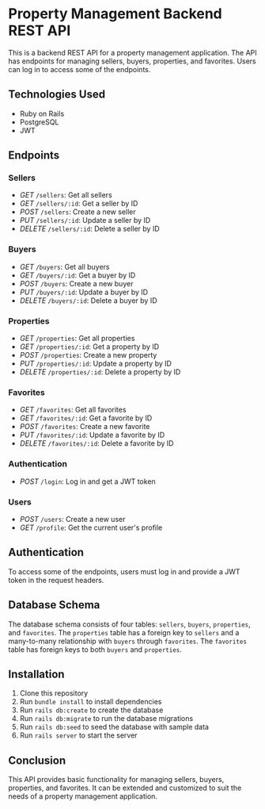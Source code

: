 # Property Management Backend REST API

This is a backend REST API for a property management application. The API has endpoints for managing sellers, buyers, properties, and favorites. Users can log in to access some of the endpoints.

## Technologies Used

- Ruby on Rails
- PostgreSQL
- JWT

## Endpoints

### Sellers

- _GET_ `/sellers`: Get all sellers
- _GET_ `/sellers/:id`: Get a seller by ID
- _POST_ `/sellers`: Create a new seller
- _PUT_ `/sellers/:id`: Update a seller by ID
- _DELETE_ `/sellers/:id`: Delete a seller by ID

### Buyers

- _GET_ `/buyers`: Get all buyers
- _GET_ `/buyers/:id`: Get a buyer by ID
- _POST_ `/buyers`: Create a new buyer
- _PUT_ `/buyers/:id`: Update a buyer by ID
- _DELETE_ `/buyers/:id`: Delete a buyer by ID

### Properties

- _GET_ `/properties`: Get all properties
- _GET_ `/properties/:id`: Get a property by ID
- _POST_ `/properties`: Create a new property
- _PUT_ `/properties/:id`: Update a property by ID
- _DELETE_ `/properties/:id`: Delete a property by ID

### Favorites

- _GET_ `/favorites`: Get all favorites
- _GET_ `/favorites/:id`: Get a favorite by ID
- _POST_ `/favorites`: Create a new favorite
- _PUT_ `/favorites/:id`: Update a favorite by ID
- _DELETE_ `/favorites/:id`: Delete a favorite by ID

### Authentication

- _POST_ `/login`: Log in and get a JWT token

### Users

- _POST_ `/users`: Create a new user
- _GET_ `/profile`: Get the current user's profile

## Authentication

To access some of the endpoints, users must log in and provide a JWT token in the request headers.

## Database Schema

The database schema consists of four tables: `sellers`, `buyers`, `properties`, and `favorites`. The `properties` table has a foreign key to `sellers` and a many-to-many relationship with `buyers` through `favorites`. The `favorites` table has foreign keys to both `buyers` and `properties`.

## Installation

1. Clone this repository
2. Run `bundle install` to install dependencies
3. Run `rails db:create` to create the database
4. Run `rails db:migrate` to run the database migrations
5. Run `rails db:seed` to seed the database with sample data
6. Run `rails server` to start the server

## Conclusion

This API provides basic functionality for managing sellers, buyers, properties, and favorites. It can be extended and customized to suit the needs of a property management application.
